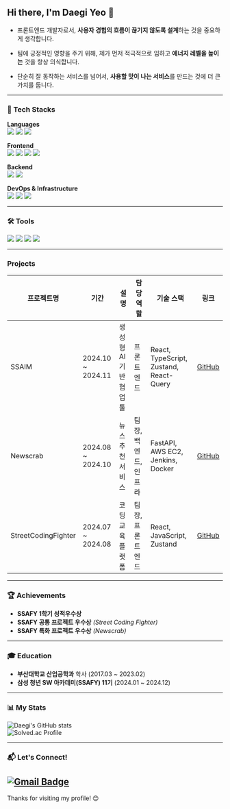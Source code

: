## Hi there, I'm Daegi Yeo 👋

- 프론트엔드 개발자로서, **사용자 경험의 흐름이 끊기지 않도록 설계**하는 것을 중요하게 생각합니다.

- 팀에 긍정적인 영향을 주기 위해, 제가 먼저 적극적으로 임하고 **에너지 레벨을 높이는** 것을 항상 의식합니다.

- 단순히 잘 동작하는 서비스를 넘어서, **사용할 맛이 나는 서비스**를 만드는 것에 더 큰 가치를 둡니다.


---

### 🌟 Tech Stacks
**Languages**  
<img src="https://img.shields.io/badge/TypeScript-3178C6?style=flat-square&logo=TypeScript&logoColor=white"/> <img src="https://img.shields.io/badge/JavaScript-F7DF1E?style=flat-square&logo=JavaScript&logoColor=black"/> <img src="https://img.shields.io/badge/Python-3766AB?style=flat-square&logo=Python&logoColor=white"/>  

**Frontend**  
<img src="https://img.shields.io/badge/React-61DAFB?style=flat-square&logo=React&logoColor=white"/> <img src="https://img.shields.io/badge/React Query-FF4154?style=flat-square&logo=ReactQuery&logoColor=white"/> <img src="https://img.shields.io/badge/Zustand-000000?style=flat-square&logo=Zustand&logoColor=white"/> <img src="https://img.shields.io/badge/Vue.js-4FC08D?style=flat-square&logo=Vue.js&logoColor=white"/> 

**Backend**  
<img src="https://img.shields.io/badge/Django-092E20?style=flat-square&logo=Django&logoColor=white"/> <img src="https://img.shields.io/badge/FastAPI-009688?style=flat-square&logo=FastAPI&logoColor=white"/>  

**DevOps & Infrastructure**  
<img src="https://img.shields.io/badge/Docker-2496ED?style=flat-square&logo=Docker&logoColor=white"/> <img src="https://img.shields.io/badge/Kubernetes-326CE5?style=flat-square&logo=Kubernetes&logoColor=white"/> <img src="https://img.shields.io/badge/Jenkins-D24939?style=flat-square&logo=Jenkins&logoColor=white"/>  


---

### 🛠 Tools

<img src="https://img.shields.io/badge/Git-F05032?style=flat-square&logo=Git&logoColor=white"/> <img src="https://img.shields.io/badge/Jira-0052CC?style=flat-square&logo=Jira&logoColor=white"/> <img src="https://img.shields.io/badge/Notion-000000?style=flat-square&logo=Notion&logoColor=white"/> <img src="https://img.shields.io/badge/Figma-F24E1E?style=flat-square&logo=Figma&logoColor=white"/>


---
### Projects
| 프로젝트명 | 기간 | 설명 | 담당 역할 | 기술 스택 | 링크 |
|------------|------|------|-----------|-----------|------|
| SSAIM | 2024.10 ~ 2024.11 | 생성형 AI 기반 협업툴 | 프론트엔드 | React, TypeScript, Zustand, React-Query | [GitHub](https://github.com/daegi0923/SSAIM) |
| Newscrab | 2024.08 ~ 2024.10 | 뉴스 추천 서비스 | 팀장, 백엔드, 인프라 | FastAPI, AWS EC2, Jenkins, Docker | [GitHub](https://github.com/daegi0923/Newscrab) |
| StreetCodingFighter | 2024.07 ~ 2024.08 | 코딩 교육 플랫폼 | 팀장, 프론트엔드 | React, JavaScript, Zustand | [GitHub](https://github.com/daegi0923/StreetCodingFighter) |


---
### 🏆 Achievements

- **SSAFY 1학기 성적우수상**
- **SSAFY 공통 프로젝트 우수상** _(Street Coding Fighter)_
- **SSAFY 특화 프로젝트 우수상** _(Newscrab)_

---

### 🎓 Education

- **부산대학교 산업공학과** 학사 (2017.03 ~ 2023.02)  
- **삼성 청년 SW 아카데미(SSAFY) 11기** (2024.01 ~ 2024.12)  
---

### 📊 My Stats

![Daegi's GitHub stats](https://github-readme-stats.vercel.app/api?username=daegi0923&show_icons=true&theme=radical)  
![Solved.ac Profile](http://mazassumnida.wtf/api/v2/generate_badge?boj=daegi0923)

---

### 📬 Let's Connect!

## [![Gmail Badge](https://img.shields.io/badge/Gmail-d14836?style=flat-square&logo=Gmail&logoColor=white&link=mailto:daegi0923@gmail.com)](mailto:daegi0923@gmail.com)

Thanks for visiting my profile! 😊
